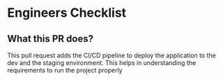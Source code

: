 # Engineers Checklist

## What this PR does?
This pull request adds the CI/CD pipeline to deploy the application to the dev and the staging environment.
This helps in understanding the requirements to run the project properly
